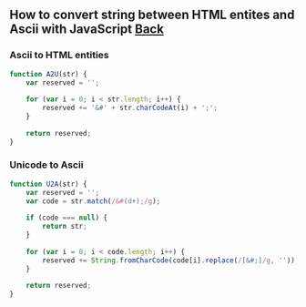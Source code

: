 ## How to convert string between HTML entites and Ascii with JavaScript [Back](./qa.md)

### Ascii to HTML entities

```js
function A2U(str) {
    var reserved = '';
    
    for (var i = 0; i < str.length; i++) {
        reserved += '&#' + str.charCodeAt(i) + ';';
    }
    
    return reserved;
}
```

### Unicode to Ascii

```js
function U2A(str) {
    var reserved = '';
    var code = str.match(/&#(d+);/g);
    
    if (code === null) {
        return str;
    }
    
    for (var i = 0; i < code.length; i++) {
        reserved += String.fromCharCode(code[i].replace(/[&#;]/g, ''));
    }
    
    return reserved;
}
```
